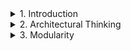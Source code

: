 

<details> <!-- Chapter 1 -->
<summary>1. Introduction</summary>

# Expectations of an Architect
- Architecture Decisions (Ex: use a reactive-based framework for frontend web development)
- Analyze the Architecture (Ex: Analyze and recommend solutions for improvement)
- Keep Current with Latest Trends
- Ensure Compliance with Decisions (EX: Presentation layer must not access DB)
- Diverse Exposure and Experience (EX: technical breadth > technical depth)
- Have Business Domain Knowledge
- Possess Interpersonal Skills
- Understand and Navigate Politics

# Intersection of Architecture and..
- Elastic Scale & PETS.COM' mascot
# Engineering Practices
- Estimation (How much time, How many resources, How much money?)
- fitness functons
# Operations/DevOps
- ESB-driven SOA
# Process
- Agile methodologies
# Data
- External storage

# Laws of Software Architecture
- 1. Trade-off
- 2. Why is more important than how
- To understand important trade-offs in architecture, developers must understand some basic concepts and terminology concerning components, moularity, coupling, and connascence


</details>  <!-- End of the Chapter-->

<details> <!-- Chapter 2 -->
<summary>2. Architectural Thinking</summary>

# Architecture Versus Design
- No virtual barrier between architect & development team

# Technical Breadth
- As an architect, breadth is more important than depth

# Analyzing Trade-Offs
## Bid & Auction Example (Topic vs. Queue)
### Topic:
- Easy Implementation
- less data security
- Only supports homogeneous contracts
- No monitoring of the # of messages in the topics
### Queue:
- Difficult Implementation
- More data security
- Its own contract specific to the data
- Each queue can be monitored individually

# Understanding Business Drivers
- Scalability
- Performance
- Availability

# Balancing Architecture and Hands-On Coding
- Production code
- proof-of-concepts
- - The architect should write the best production-quality code t hey can
- Bug fixes within an iteration
- Leveraging automation by creating simple command-line tools (Look for repetitive tasks)
- - EX: Automated source validator
- - EX: Automated checklists
- - EX: Repetitive manual code refactoring tasks
- Frequent Code Review

</details>   <!-- End of the Chapter-->

<details> <!-- Chapter 3 -->
<summary>3. Modularity</summary>

- Module for backward compatibility
# Measuring Modularity
## Cohesion
- Measure of how related the parts are to one another
- Cohesion is a less precise metric than coupling
- Ex: Customer Module (Customer Maintenance, Order Maintenance)
- The Chidamber and Kemerer Lack of Cohesion in Methods (LCOM) for measuring the structural cohesion of a module
- The LCOM metric is useful to architects who are analyzing code bases in order to move from one architectual style to another

## Coupling
- Afferent for measuring number of incoming connections to a code artifact
- Efferent for measuring number of outgoing connections to other code artifacts

## Abstractness, Instability, and Distance from the Main Sequence
## Abstractness
- The ratio of abstract artifacts (abstract classes, interfaces, etc) to concrete artifacts (implementation)
- Measures abstractness versus implementation
## Instability
- the ratio of efferent coupling to the sum of both efferent and afferent coupling
- Instability determines the volatility of a code base

## Distance from the Main Sequence
- A derived metric based on instability and abstractness
- measures the similarity or dissimilarity between two objects
- ability to provide a quantitative measure of how different or similar two objects are
- Ideal relationship between abstractness and instability

## Limitations of Metrics
- Cyclomatic Complexity to measure complexity in code bases but cannot distinguish from essential complexity or accidental complexity

## Connascence
### Static connascence
- Source-code-level coupling
### Dynamic connascence
- Analyses calls at runtime

## Connascence properties
### Strength
- Different types of connascence are more
- Architects should prefer static connascence to dynamic
### Locality
- Measures how proximal the modules are to each other in the code base
### Degree

## Unifying Coupling and Connascence Metrics
- An Architect should care about how modules are implemented as well as how modules are coupled


## From Modules to Components


</details>  <!-- End of the Chapter-->




